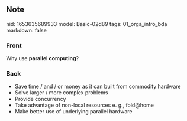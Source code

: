 ## Note
nid: 1653635689933
model: Basic-02d89
tags: 01_orga_intro_bda
markdown: false

### Front
Why use <b>parallel computing</b>?

### Back
<ul>
  <li>Save time / and / or money as it can built from commodity
  hardware
  <li>Solve larger / more complex problems
  <li>Provide concurrency
  <li>Take advantage of non-local resources e. g., fold@home
  <li>Make better use of underlying parallel hardware
</ul>
